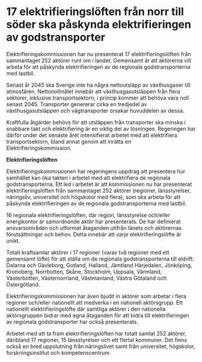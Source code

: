 # 17 elektrifieringslöften från norr till söder ska påskynda elektrifieringen av godstransporter

Elektrifieringskommissionen har nu presenterat 17 elektrifieringslöften från sammantaget 252 aktörer runt om i landet. Gemensamt är att aktörerna vill arbeta för att påskynda elektrifieringen av de regionala godstransporterna med lastbil.


Senast år 2045 ska Sverige inte ha några nettoutsläpp av växthusgaser till atmosfären. Nettonollmålet innebär att växthusgasutsläppen från flera sektorer, inklusive transportsektorn, i princip kommer att behöva vara noll senast 2045\. Transporter genererar cirka en tredjedel av växthusgasutsläppen och vägtransporter orsakar huvuddelen av dessa.

Kraftfulla åtgärder behövs för att utsläppen från transporter ska minska i snabbare takt och elektrifiering är en viktig del av lösningen. Regeringen har därför under det senaste året intensifierat arbetet med att elektrifiera transportsektorn, bland annat genom att inrätta en Elektrifieringskommission.

**Elektrifieringslöften**

Elektrifieringskommissionen har regeringens uppdrag att presentera hur samhället kan öka takten i arbetet med att elektrifiera de regionala godstransporterna. Ett led i arbetet är att kommissionen nu har presenterat elektrifieringslöften från sammantaget 252 aktörer (regioner, länsstyrelser, näringsliv, universitet och högskolor med flera), som ska arbeta för att påskynda elektrifieringen av de regionala godstransporterna med lastbil.

16 regionala elektrifieringslöften, där region, länsstyrelse och/eller energikontor är samordnande aktör har presenterats. De har definierat ansvarsområden och utformat åtaganden utifrån länets och aktörernas förutsättningar och behov. Detta innebär att varje elektrifieringslöfte är unikt.

Totalt kraftsamlar aktörer i 17 regioner (varav två regioner med ett gemensamt löfte) för att ställa om de regionala godstransporterna till eldrift: Dalarna och Gävleborg, Gotland, Halland, Jämtland Härjedalen, Jönköping, Kronoberg, Norrbotten, Skåne, Stockholm, Uppsala, Värmland, Västerbotten, Västernorrland, Västmanland, Västra Götaland och Östergötland.

Elektrifieringskommissionen har även bjudit in aktörer som arbetar i flera regioner och/eller nationellt att medverka i en nationell aktörsgrupp. Ett nationellt elektrifieringslöfte där samtliga aktörer i den nationella aktörsgruppen bidrar med egna åtaganden för att bidra till elektrifieringen av regionala godstransporter har också presenterats.

Arbetet med att ta fram elektrifieringslöften har totalt samlat 252 aktörer, däribland 17 regioner, 15 länsstyrelser och ett flertal kommuner. Det finns också en bred uppslutning från näringslivet samt från universitet, högskolor, forskningsinstitut och kompetenscentrum.
